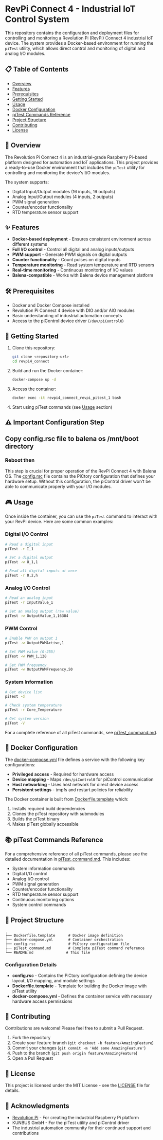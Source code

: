 # RevPi Connect 4 - Industrial IoT Control System

This repository contains the configuration and deployment files for controlling and monitoring a Revolution Pi (RevPi) Connect 4 industrial IoT device. The system provides a Docker-based environment for running the `piTest` utility, which allows direct control and monitoring of digital and analog I/O modules.

## 📋 Table of Contents
- [Overview](#overview)
- [Features](#features)
- [Prerequisites](#prerequisites)
- [Getting Started](#getting-started)
- [Usage](#usage)
- [Docker Configuration](#docker-configuration)
- [piTest Commands Reference](#pitest-commands-reference)
- [Project Structure](#project-structure)
- [Contributing](#contributing)
- [License](#license)

## 📖 Overview

The Revolution Pi Connect 4 is an industrial-grade Raspberry Pi-based platform designed for automation and IoT applications. This project provides a ready-to-use Docker environment that includes the `piTest` utility for controlling and monitoring the device's I/O modules.

The system supports:
- Digital Input/Output modules (16 inputs, 16 outputs)
- Analog Input/Output modules (4 inputs, 2 outputs)
- PWM signal generation
- Counter/encoder functionality
- RTD temperature sensor support

## ✨ Features

- **Docker-based deployment** - Ensures consistent environment across different systems
- **Full I/O control** - Control all digital and analog inputs/outputs
- **PWM support** - Generate PWM signals on digital outputs
- **Counter functionality** - Count pulses on digital inputs
- **Temperature monitoring** - Read system temperature and RTD sensors
- **Real-time monitoring** - Continuous monitoring of I/O values
- **Balena-compatible** - Works with Balena device management platform

## 🛠 Prerequisites

- Docker and Docker Compose installed
- Revolution Pi Connect 4 device with DIO and/or AIO modules
- Basic understanding of industrial automation concepts
- Access to the piControl device driver (`/dev/piControl0`)

## 🚀 Getting Started

1. Clone this repository:
   ```bash
   git clone <repository-url>
   cd revpi4_connect
   ```

2. Build and run the Docker container:
   ```bash
   docker-compose up -d
   ```

3. Access the container:
   ```bash
   docker exec -it revpi4_connect_revpi_pitest_1 bash
   ```

4. Start using piTest commands (see [Usage](#usage) section)

## ⚠️ Important Configuration Step

## Copy config.rsc file to balena os /mnt/boot directory

### Reboot then

This step is crucial for proper operation of the RevPi Connect 4 with Balena OS. The [config.rsc](config.rsc) file contains the PiCtory configuration that defines your hardware setup. Without this configuration, the piControl driver won't be able to communicate properly with your I/O modules.

## 🎮 Usage

Once inside the container, you can use the `piTest` command to interact with your RevPi device. Here are some common examples:

### Digital I/O Control
```bash
# Read a digital input
piTest -r I_1

# Set a digital output
piTest -w O_1,1

# Read all digital inputs at once
piTest -r 0,2,h
```

### Analog I/O Control
```bash
# Read an analog input
piTest -r InputValue_1

# Set an analog output (raw value)
piTest -w OutputValue_1,16384
```

### PWM Control
```bash
# Enable PWM on output 1
piTest -w OutputPWMActive,1

# Set PWM value (0-255)
piTest -w PWM_1,128

# Set PWM frequency
piTest -w OutputPWMFrequency,50
```

### System Information
```bash
# Get device list
piTest -d

# Check system temperature
piTest -r Core_Temperature

# Get system version
piTest -V
```

For a complete reference of all piTest commands, see [piTest_command.md](piTest_command.md).

## 🐳 Docker Configuration

The [docker-compose.yml](docker-compose.yml) file defines a service with the following key configurations:

- **Privileged access** - Required for hardware access
- **Device mapping** - Maps `/dev/piControl0` for piControl communication
- **Host networking** - Uses host network for direct device access
- **Persistent settings** - tmpfs and restart policies for reliability

The Docker container is built from [Dockerfile.template](Dockerfile.template) which:
1. Installs required build dependencies
2. Clones the piTest repository with submodules
3. Builds the piTest binary
4. Makes piTest globally accessible

## 📚 piTest Commands Reference

For a comprehensive reference of all piTest commands, please see the detailed documentation in [piTest_command.md](piTest_command.md). This includes:

- System information commands
- Digital I/O control
- Analog I/O control
- PWM signal generation
- Counter/encoder functionality
- RTD temperature sensor support
- Continuous monitoring options
- System control commands

## 📁 Project Structure

```
.
├── Dockerfile.template      # Docker image definition
├── docker-compose.yml       # Container orchestration
├── config.rsc               # PiCtory configuration file
├── piTest_command.md        # Complete piTest command reference
└── README.md               # This file
```

### Configuration Details

- **config.rsc** - Contains the PiCtory configuration defining the device layout, I/O mapping, and module settings
- **Dockerfile.template** - Template for building the Docker image with piTest utility
- **docker-compose.yml** - Defines the container service with necessary hardware access permissions

## 🤝 Contributing

Contributions are welcome! Please feel free to submit a Pull Request.

1. Fork the repository
2. Create your feature branch (`git checkout -b feature/AmazingFeature`)
3. Commit your changes (`git commit -m 'Add some AmazingFeature'`)
4. Push to the branch (`git push origin feature/AmazingFeature`)
5. Open a Pull Request

## 📄 License

This project is licensed under the MIT License - see the [LICENSE](LICENSE) file for details.

## 🙏 Acknowledgments

- [Revolution Pi](https://revolutionpi.com/) - For creating the industrial Raspberry Pi platform
- KUNBUS GmbH - For the piTest utility and piControl driver
- The industrial automation community for their continued support and contributions